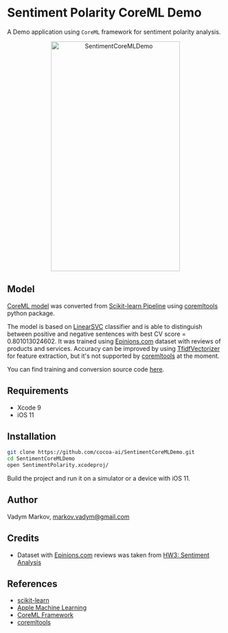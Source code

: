 # Sentiment Polarity CoreML Demo

A Demo application using `CoreML` framework for sentiment polarity analysis.

<div align="center">
<img src="https://github.com/cocoa-ai/SentimentCoreMLDemo/blob/master/Screenshot.png" alt="SentimentCoreMLDemo" width="300" height="533" />
</div>

## Model

[CoreML model](https://github.com/cocoa-ai/SentimentCoreMLDemo/blob/master/SentimentPolarity/Resources/SentimentPolarity.mlmodel)
was converted from [Scikit-learn Pipeline](http://scikit-learn.org/stable/modules/generated/sklearn.pipeline.Pipeline.html)
using [coremltools](https://pypi.python.org/pypi/coremltools) python package.

The model is based on [LinearSVC](http://scikit-learn.org/stable/modules/generated/sklearn.svm.LinearSVC.html) classifier and is able to distinguish between
positive and negative sentences with best CV score = 0.801013024602. It was
trained using [Epinions.com](http://epinions.com) dataset with reviews of
products and services. Accuracy can be improved by using
[TfidfVectorizer](http://scikit-learn.org/stable/modules/generated/sklearn.feature_extraction.text.TfidfVectorizer.html) for feature extraction, but it's not supported by [coremltools](https://pypi.python.org/pypi/coremltools)
at the moment.

You can find training and conversion source code [here](https://github.com/cocoa-ai/SentimentCoreMLDemo/blob/master/Convert/sentiment.py).

## Requirements

- Xcode 9
- iOS 11

## Installation

```sh
git clone https://github.com/cocoa-ai/SentimentCoreMLDemo.git
cd SentimentCoreMLDemo
open SentimentPolarity.xcodeproj/
```

Build the project and run it on a simulator or a device with iOS 11.

## Author

Vadym Markov, markov.vadym@gmail.com

## Credits

- Dataset with [Epinions.com](http://epinions.com) reviews was taken from
[HW3: Sentiment Analysis ](http://boston.lti.cs.cmu.edu/classes/95-865-K/HW/HW3/)

## References
- [scikit-learn](http://scikit-learn.org/stable/)
- [Apple Machine Learning](https://developer.apple.com/machine-learning/)
- [CoreML Framework](https://developer.apple.com/documentation/coreml)
- [coremltools](https://pypi.python.org/pypi/coremltools)

